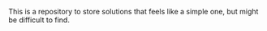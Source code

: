 This is a repository to store solutions that feels like a simple one, but might be difficult to find.


